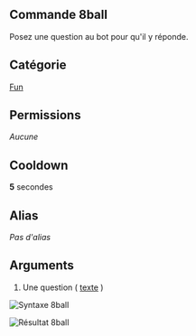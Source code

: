 ## Commande 8ball
Posez une question au bot pour qu'il y réponde.

## Catégorie
[Fun](../categories/fun.md)

## Permissions
*Aucune*

## Cooldown
**5** secondes

## Alias
*Pas d'alias*

## Arguments
1. Une question ( [texte](../others/texte.md) )

![Syntaxe 8ball](https://media.discordapp.net/attachments/976356791451529236/977584140813762630/unknown.png)

![Résultat 8ball](https://media.discordapp.net/attachments/976356791451529236/977584140243329124/unknown.png)